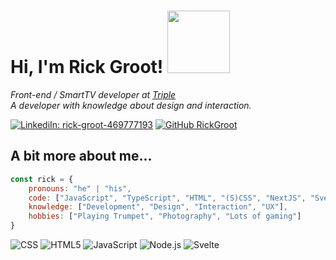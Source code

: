 <h1> Hi, I'm Rick Groot! <img src="https://media.giphy.com/media/12tm8YmekCwcyQ/giphy.gif" width="100"></h1>
<!-- <img align='right' src="https://github.com/RickGroot/Portfolio/blob/main/img/profile2.jpg?raw=true" width="230" style="border-radius:50%"> -->

*Front-end / SmartTV developer at [Triple](https://www.wearetriple.com)*  
*A developer with knowledge about design and interaction.*


[![LinkediIn: rick-groot-469777193](https://img.shields.io/badge/-rickgroot-blue?style=flat-square&logo=Linkedin&logoColor=white&link=https://www.linkedin.com/in/rick-groot-469777193/)](https://www.linkedin.com/in/rick-groot-469777193/)
[![GitHub RickGroot](https://img.shields.io/github/followers/rickgroot?label=follow&style=social)](https://github.com/rickgroot)

## A bit more about me...
```javascript
const rick = {
    pronouns: "he" | "his",
    code: ["JavaScript", "TypeScript", "HTML", "(S)CSS", "NextJS", "Svelte(kit)"],
    knowledge: ["Development", "Design", "Interaction", "UX"],
    hobbies: ["Playing Trumpet", "Photography", "Lots of gaming"]
}
```

![CSS](https://img.shields.io/badge/-CSS-000000?style=flat&logo=css3&logoColor=663399)
![HTML5](https://img.shields.io/badge/-HTML5-000000?style=flat&logo=HTML5)
![JavaScript](https://img.shields.io/badge/-JavaScript-000000?style=flat&logo=javascript)
![Node.js](https://img.shields.io/badge/-Node.js-000000?style=flat&logo=node.js&logoColor=339933)
![Svelte](https://img.shields.io/badge/-Svelte-000000?style=flat&logo=svelte&logoColor=FF3E00)
